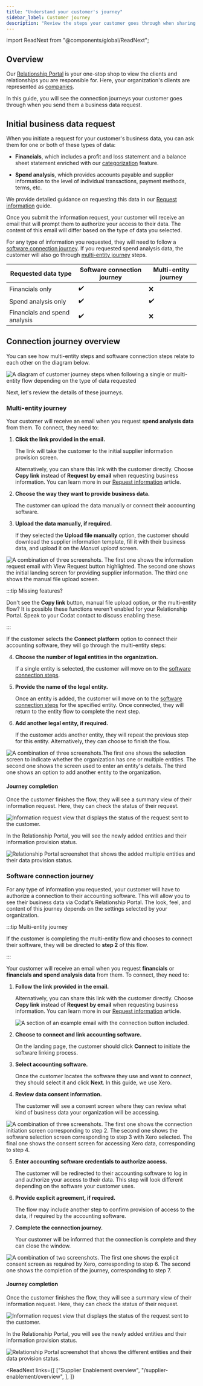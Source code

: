 ```yaml
---
title: "Understand your customer's journey"
sidebar_label: Customer journey
description: "Review the steps your customer goes through when sharing their financial and spend information"
---
```


import ReadNext from "@components/global/ReadNext";

## Overview

Our [Relationship Portal](https://relationships.codat.io/) is your one-stop shop to view the clients and relationships you are responsible for. Here, your organization's clients are represented as [companies](../../terms/company). 

In this guide, you will see the connection journeys your customer goes through when you send them a business data request. 

## Initial business data request

When you initiate a request for your customer's business data, you can ask them for one or both of these types of data:

- **Financials**, which includes a profit and loss statement and a balance sheet statement enriched with our [categorization](/lending/features/financial-statements-overview#categorized-financial-accounts) feature.

- **Spend analysis**, which provides accounts payable and supplier information to the level of individual transactions, payment methods, terms, etc.

We provide detailed guidance on requesting this data in our [Request information](/supplier-enablement/guides/manage-relationships) guide.

Once you submit the information request, your customer will receive an email that will prompt them to authorize your access to their data. The content of this email will differ based on the type of data you selected.

For any type of information you requested, they will need to follow a [software connection journey](/supplier-enablement/guides/customer-journey#software-connection-journey). If you requested spend analysis data, the customer will also go through [multi-entity journey](/supplier-enablement/guides/customer-journey#multi-entity-connection-journey) steps.

| Requested data type  | Software connection journey | Multi-entity journey |
|----------------------|-----------------------------|----------------------|
| Financials only      | ✔️                           | ❌                    |
| Spend analysis only           | ✔️                           | ✔️                    |
| Financials and spend analysis| ✔️                           | ❌                    |

## Connection journey overview

You can see how multi-entity steps and software connection steps relate to each other on the diagram below.

![A diagram of customer journey steps when following a single or multi-entity flow depending on the type of data requested](/img/supplier-enablement/0101-se-customer-journey-diagram.png)

Next, let's review the details of these journeys.

### Multi-entity journey

Your customer will receive an email when you request **spend analysis data** from them. To connect, they need to: 

1. **Click the link provided in the email.** 

    The link will take the customer to the initial supplier information provision screen.

    Alternatively, you can share this link with the customer directly. Choose **Copy link** instead of **Request by email** when requesting business information. You can learn more in our [Request information](/supplier-enablement/guides/manage-relationships) article.

2. **Choose the way they want to provide business data.** 

    The customer can upload the data manually or connect their accounting software.

3. **Upload the data manually, if required.**

    If they selected the **Upload file manually** option, the customer should download the supplier information template, fill it with their business data, and upload it on the _Manual upload_ screen.

![A combination of three screenshots. The first one shows the information request email with View Request button highlighted. The second one shows the initial landing screen for providing supplier information. The third one shows the manual file upload screen.](/img/supplier-enablement/0104-customer-journey-123.png)  

:::tip Missing features?

Don't see the **Copy link** button, manual file upload option, or the multi-entity flow? It is possible these functions weren't enabled for your Relationship Portal. Speak to your Codat contact to discuss enabling these.

:::

If the customer selects the **Connect platform** option to connect their accounting software, they will go through the multi-entity steps:

4. **Choose the number of legal entities in the organization.**

    If a single entity is selected, the customer will move on to the [software connection steps](/supplier-enablement/guides/customer-journey#software-connection-journey).

5. **Provide the name of the legal entity.**

    Once an entity is added, the customer will move on to the [software connection steps](/supplier-enablement/guides/customer-journey#software-connection-journey) for the specified entity. Once connected, they will return to the entity flow to complete the next step.

6. **Add another legal entity, if required.**

    If the customer adds another entity, they will repeat the previous step for this entity. Alternatively, they can choose to finish the flow.

![A combination of three screenshots.The first one shows the selection screen to indicate whether the organization has one or multiple entities. The second one shows the screen used to enter an entity's details. The third one shows an option to add another entity to the organization.](/img/supplier-enablement/0105-customer-journey-456.png)

#### Journey completion

Once the customer finishes the flow, they will see a summary view of their information request. Here, they can check the status of their request.

![Information request view that displays the status of the request sent to the customer.](/img/supplier-enablement/0106-information-request.png)

In the Relationship Portal, you will see the newly added entities and their information provision status. 

![Relationship Portal screenshot that shows the added multiple entities and their data provision status.](/img/supplier-enablement/0107-rm-multientity.png)

### Software connection journey

For any type of information you requested, your customer will have to authorize a connection to their accounting software. This will allow you to see their business data via Codat's Relationship Portal. The look, feel, and content of this journey depends on the settings selected by your organization. 

:::tip Multi-entity journey

If the customer is completing the multi-entity flow and chooses to connect their software, they will be directed to **step 2** of this flow.

:::

Your customer will receive an email when you request **financials** or **financials and spend analysis data** from them. To connect, they need to: 

1. **Follow the link provided in the email.** 

    Alternatively, you can share this link with the customer directly. Choose **Copy link** instead of **Request by email** when requesting business information. You can learn more in our [Request information](/supplier-enablement/guides/manage-relationships) article.

    ![A section of an example email with the connection button included.](/img/supplier-enablement/0110-software-journey-email.png)

2. **Choose to connect and link accounting software.** 

    On the landing page, the customer should click **Connect** to initiate the software linking process.
    
3. **Select accounting software.**

    Once the customer locates the software they use and want to connect, they should select it and click **Next**. In this guide, we use Xero.

4. **Review data consent information.**

    The customer will see a consent screen where they can review what kind of business data your organization will be accessing.

![A combination of three screenshots. The first one shows the connection initiation screen corresponding to step 2. The second one shows the software selection screen corresponding to step 3 with Xero selected. The final one shows the consent screen for accessing Xero data, corresponding to step 4.](/img/supplier-enablement/0108-platform-123.png)

5. **Enter accounting software credentials to authorize access.**

    The customer will be redirected to their accounting software to log in and authorize your access to their data. This step will look different depending on the software your customer uses.

6. **Provide explicit agreement, if required.**

    The flow may include another step to confirm provision of access to the data, if required by the accounting software.

7. **Complete the connection journey.**

    Your customer will be informed that the connection is complete and they can close the window.

![A combination of two screenshots. The first one shows the explicit consent screen as required by Xero, corresponding to step 6. The second one shows the completion of the journey, corresponding to step 7.](/img/supplier-enablement/0109-platform-45.png)

#### Journey completion

Once the customer finishes the flow, they will see a summary view of their information request. Here, they can check the status of their request.

![Information request view that displays the status of the request sent to the customer.](/img/supplier-enablement/0106-information-request.png)

In the Relationship Portal, you will see the newly added entities and their information provision status. 

![Relationship Portal screenshot that shows the different entities and their data provision status.](/img/supplier-enablement/0111-platform-journey-complete.png)

<ReadNext
  links={[
    ["Supplier Enablement overview", "/supplier-enablement/overview", ],
  ]}
>
</ReadNext>
